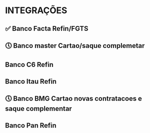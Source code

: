 # INTEGRAÇÕES

## ✅ Banco Facta Refin/FGTS
## 🕔 Banco master Cartao/saque complemetar
## Banco C6 Refin
## Banco Itau   Refin
## 🕔 Banco BMG Cartao novas contratacoes e saque complementar
## Banco Pan Refin
